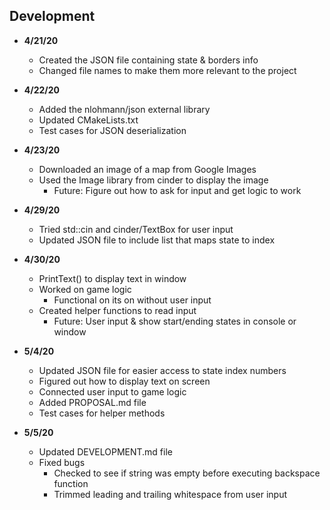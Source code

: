 Development
---
- **4/21/20** 
   - Created the JSON file containing state & borders info
   - Changed file names to make them more relevant to the project
   
- **4/22/20** 
   - Added the nlohmann/json external library
   - Updated CMakeLists.txt
   - Test cases for JSON deserialization

- **4/23/20** 
   - Downloaded an image of a map from Google Images
   - Used the Image library from cinder to display the image
     - Future: Figure out how to ask for input and get logic to work
     
- **4/29/20** 
   - Tried std::cin and cinder/TextBox for user input
   - Updated JSON file to include list that maps state to index
   
- **4/30/20** 
   - PrintText() to display text in window
   - Worked on game logic
     - Functional on its on without user input
   - Created helper functions to read input
     - Future: User input & show start/ending states in console or window
     
- **5/4/20** 
   - Updated JSON file for easier access to state index numbers
   - Figured out how to display text on screen
   - Connected user input to game logic
   - Added PROPOSAL.md file
   - Test cases for helper methods
   
- **5/5/20** 
   - Updated DEVELOPMENT.md file
   - Fixed bugs
     - Checked to see if string was empty before executing backspace function
     - Trimmed leading and trailing whitespace from user input